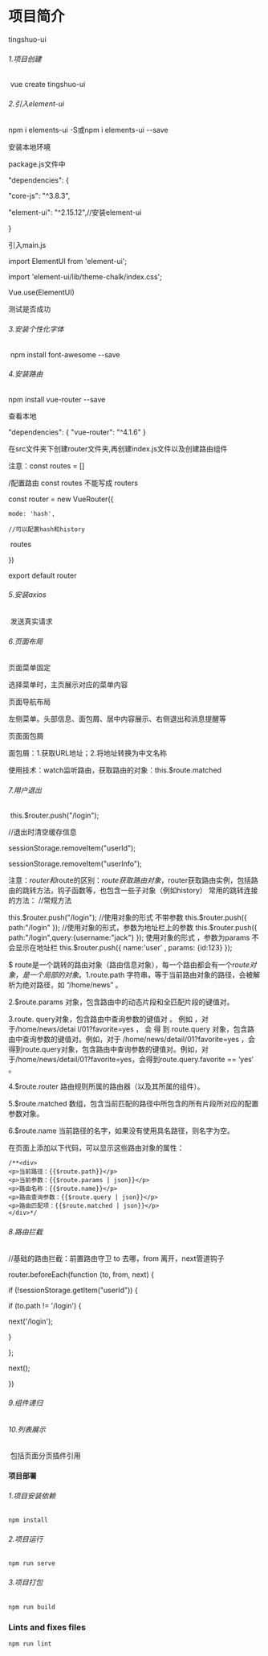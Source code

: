 # 项目简介

tingshuo-ui

###### 	1.项目创建

​	vue create tingshuo-ui

###### 2.引入element-ui

 npm i elements-ui -S或npm i elements-ui --save

 安装本地环境

 package.js文件中

 "dependencies": {

   "core-js": "^3.8.3",

   "element-ui": "^2.15.12",//安装element-ui

  }

 引入main.js

 import ElementUI from 'element-ui';

 import 'element-ui/lib/theme-chalk/index.css';

 Vue.use(ElementUI)

 测试是否成功

###### 3.安装个性化字体

​	npm install font-awesome --save

###### 4.安装路由

npm install vue-router --save

查看本地

"dependencies": { "vue-router": "^4.1.6" }

在src文件夹下创建router文件夹,再创建index.js文件以及创建路由组件

注意：const routes = []

/配置路由 const routes 不能写成 routers

const router = new VueRouter({

 	mode: 'hash',
 	
 	//可以配置hash和history

​	 routes

})

export default router

###### 5.安装axios 

​	发送真实请求

###### 6.页面布局

页面菜单固定

选择菜单时，主页展示对应的菜单内容

页面导航布局

左侧菜单。头部信息、面包屑、居中内容展示、右侧退出和消息提醒等

页面面包屑

面包屑：1.获取URL地址；2.将地址转换为中文名称

使用技术：watch监听路由，获取路由的对象：this.$route.matched

###### 7.用户退出

​	this.$router.push("/login");

   //退出时清空缓存信息

   sessionStorage.removeItem("userId");

   sessionStorage.removeItem("userInfo");

注意：$router和$route的区别：$route获取路由对象，$router获取路由实例，包括路由的跳转方法，钩子函数等，也包含一些子对象（例如history）
常用的跳转连接的方法：
//常规方法

this.$router.push("/login");
//使用对象的形式 不带参数
this.$router.push({ path:"/login" });
//使用对象的形式，参数为地址栏上的参数
this.$router.push({ path:"/login",query:{username:"jack"} }); 
使用对象的形式 ，参数为params 不会显示在地址栏
this.$router.push({ name:'user' , params: {id:123} });

$ route是一个跳转的路由对象（路由信息对象），每一个路由都会有一个$route对象，是一个局部的对象。
1.$route.path
字符串，等于当前路由对象的路径，会被解析为绝对路径，如 “/home/news” 。

2.$route.params
对象，包含路由中的动态片段和全匹配片段的键值对。

3.route. query对象，包含路由中查询参数的键值对 。 例如 ，对于/home/news/detai l/01?favorite=yes ， 会 得 到 route.query 对象，包含路由中查询参数的键值对。例如，对于 /home/news/detail/01?favorite=yes ，会得到route.query对象，包含路由中查询参数的键值对。例如，对于/home/news/detail/01?favorite=yes，会得到route.query.favorite == ‘yes‘ 。

4.$route.router
路由规则所属的路由器（以及其所属的组件）。

5.$route.matched
数组，包含当前匹配的路径中所包含的所有片段所对应的配置参数对象。

6.$route.name
当前路径的名字，如果没有使用具名路径，则名字为空。

在页面上添加以下代码，可以显示这些路由对象的属性：

	/**<div>
	<p>当前路径：{{$route.path}}</p>
	<p>当前参数：{{$route.params | json}}</p>
	<p>路由名称：{{$route.name}}</p>
	<p>路由查询参数：{{$route.query | json}}</p>
	<p>路由匹配项：{{$route.matched | json}}</p>
	</div>*/
###### 8.路由拦截

//基础的路由拦截：前置路由守卫 to 去哪，from 离开，next管道钩子

router.beforeEach(function (to, from, next) {

 if (!sessionStorage.getItem("userId")) {

  if (to.path != '/login') {

   next('/login');

  }

 };

 next();

})

###### 9.组件递归

###### 10.列表展示

​	包括页面分页插件引用

#### 项目部署              

###### 	1.项目安装依赖



```
npm install
```

###### 2.项目运行
```
npm run serve
```

###### 3.项目打包
```
npm run build
```

### Lints and fixes files
```
npm run lint
```
